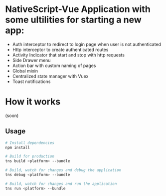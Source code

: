 
# NativeScript-Vue Application with some ultilities for starting a new app:

<!-- * Auto login and "keep me logged" option -->
<!-- * Login, register and home page pre built -->
* Auth interceptor to redirect to login page when user is not authenticated
* Http interceptor to create authenticated routes
* Activity Indicator that start and stop with http requests
* Side Drawer menu
* Action bar with custom naming of pages
* Global mixin
* Centralized state manager with Vuex
* Toast notifications

# How it works 
(soon)

## Usage

``` bash
# Install dependencies
npm install

# Build for production
tns build <platform> --bundle

# Build, watch for changes and debug the application
tns debug <platform> --bundle

# Build, watch for changes and run the application
tns run <platform> --bundle
```